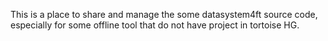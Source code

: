 This is a place to share and manage the some datasystem4ft source code, especially for some offline tool that do not have project in tortoise HG. 